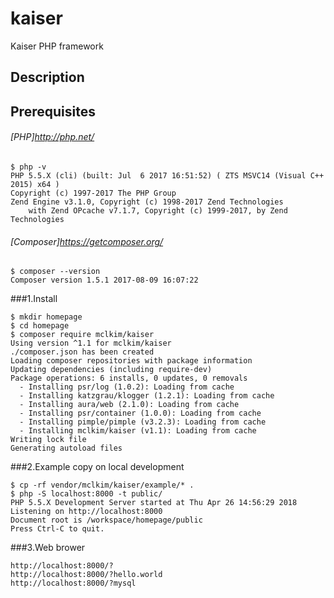 kaiser
=============
Kaiser PHP framework

Description
-------------

Prerequisites
-------------
###### [PHP]http://php.net/
```
$ php -v
PHP 5.5.X (cli) (built: Jul  6 2017 16:51:52) ( ZTS MSVC14 (Visual C++ 2015) x64 )
Copyright (c) 1997-2017 The PHP Group
Zend Engine v3.1.0, Copyright (c) 1998-2017 Zend Technologies
    with Zend OPcache v7.1.7, Copyright (c) 1999-2017, by Zend Technologies
```
###### [Composer]https://getcomposer.org/
```
$ composer --version
Composer version 1.5.1 2017-08-09 16:07:22
```

###1.Install
```
$ mkdir homepage
$ cd homepage
$ composer require mclkim/kaiser
Using version ^1.1 for mclkim/kaiser
./composer.json has been created
Loading composer repositories with package information
Updating dependencies (including require-dev)
Package operations: 6 installs, 0 updates, 0 removals
  - Installing psr/log (1.0.2): Loading from cache
  - Installing katzgrau/klogger (1.2.1): Loading from cache
  - Installing aura/web (2.1.0): Loading from cache
  - Installing psr/container (1.0.0): Loading from cache
  - Installing pimple/pimple (v3.2.3): Loading from cache
  - Installing mclkim/kaiser (v1.1): Loading from cache
Writing lock file
Generating autoload files
```

###2.Example copy on local development
```
$ cp -rf vendor/mclkim/kaiser/example/* .
$ php -S localhost:8000 -t public/
PHP 5.5.X Development Server started at Thu Apr 26 14:56:29 2018
Listening on http://localhost:8000
Document root is /workspace/homepage/public
Press Ctrl-C to quit.
```

###3.Web brower
```
http://localhost:8000/?
http://localhost:8000/?hello.world
http://localhost:8000/?mysql
```
